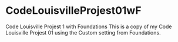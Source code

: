 # CodeLouisvilleProjest01wF
Code Louisville Projest 1 with Foundations
This is a copy of my Code Louisville Projest 01 using the Custom setting from Foundations.
